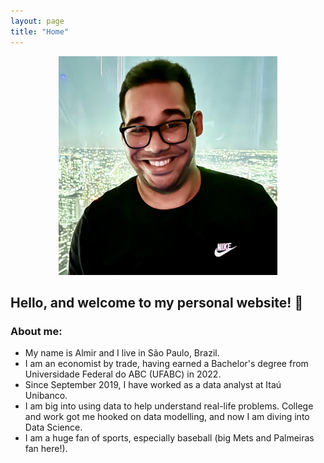 ```yaml
---
layout: page
title: "Home"
---
```


<style>
    h1 {
        display: none;
    }
</style>

<div style="text-align: center;">
    <img src="headshot.jpeg" alt="Headshot of Almir Lima Jr." width="350">
</div>

## Hello, and welcome to my personal website! 👋

### About me:

- My name is Almir and I live in São Paulo, Brazil.
- I am an economist by trade, having earned a Bachelor's degree from Universidade Federal do ABC (UFABC) in 2022.
- Since September 2019, I have worked as a data analyst at Itaú Unibanco.
- I am big into using data to help understand real-life problems. College and work got me hooked on data modelling, and now I am diving into Data Science.
- I am a huge fan of sports, especially baseball (big Mets and Palmeiras fan here!).
